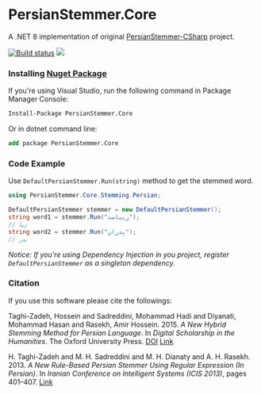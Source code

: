 # PersianStemmer.Core
A .NET 8 implementation of original [PersianStemmer-CSharp](https://github.com/htaghizadeh/PersianStemmer-CSharp) project.

[![Build status](https://ci.appveyor.com/api/projects/status/4i9y1fg3q3jbd9uh?svg=true)](https://ci.appveyor.com/project/Jalalx/persianstemmer-csharp)
![](https://img.shields.io/badge/nuget-PersianStemmer.Core-green)

### Installing [Nuget Package](https://www.nuget.org/packages/persianstemmer.core)

If you're using Visual Studio, run the following command in Package Manager Console:
```ps
Install-Package PersianStemmer.Core
```

Or in dotnet command line:
```ps
add package PersianStemmer.Core
```


### Code Example
Use `DefaultPersianStemmer.Run(string)` method to get the stemmed word.

```csharp
using PersianStemmer.Core.Stemming.Persian;

DefaultPersianStemmer stemmer = new DefaultPersianStemmer();
string word1 = stemmer.Run("زیباست");
// زیبا
string word2 = stemmer.Run("پدران");
// پدر
```

*Notice: If you're using Dependency Injection in you project, register `DefaultPersianStemmer` as a singleton dependency.*

### Citation
If you use this software please cite the followings:

Taghi-Zadeh, Hossein and Sadreddini, Mohammad Hadi and Diyanati, Mohammad Hasan and Rasekh, Amir Hossein. 2015. *A New Hybrid Stemming Method for Persian Language*. In *Digital Scholarship in the Humanities*. The Oxford University Press.
[DOI](http://dx.doi.org/10.1093/llc/fqv053)
[Link](http://dsh.oxfordjournals.org/content/early/2015/11/06/llc.fqv053.abstract)

H. Taghi-Zadeh and M. H. Sadreddini and M. H. Dianaty and A. H. Rasekh. 2013. *A New Rule-Based Persian Stemmer Using Regular Expression (In Persian)*. In *Iranian Conference on Intelligent Systems (ICIS 2013)*, pages 401–407.
[Link](http://www.civilica.com/Paper-ICS11-ICS11_109.html)
